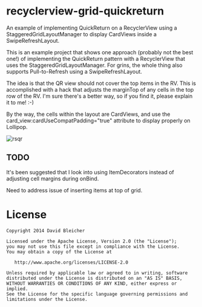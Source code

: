 recyclerview-grid-quickreturn
=============================

An example of implementing QuickReturn on a RecyclerView 
using a StaggeredGridLayoutManager to display CardViews inside a SwipeRefreshLayout.

This is an example project that shows one approach (probably not the best one!) of 
implementing the QuickReturn pattern with a RecyclerView that uses the
StaggeredGridLayoutManager.  For grins, the whole thing also supports Pull-to-Refresh
using a SwipeRefreshLayout.

The idea is that the QR view should not cover the top items in the RV.  This is accomplished with a hack that
adjusts the marginTop of any cells in the top row of the RV.  I'm sure there's a better way, so if you find it, please explain it to me!  :-)

By the way, the cells within the layout are CardViews, and use the card_view:cardUseCompatPadding="true" attribute to display properly on Lollipop.  

![rsqr](https://cloud.githubusercontent.com/assets/3764409/4998140/88d948ee-69a3-11e4-95ba-076da0a6ad95.gif)

TODO
-----
It's been suggested that I look into using ItemDecorators instead of adjusting cell margins during onBind.

Need to address issue of inserting items at top of grid.

License
========

```
Copyright 2014 David Bleicher

Licensed under the Apache License, Version 2.0 (the "License");
you may not use this file except in compliance with the License.
You may obtain a copy of the License at

   http://www.apache.org/licenses/LICENSE-2.0

Unless required by applicable law or agreed to in writing, software
distributed under the License is distributed on an "AS IS" BASIS,
WITHOUT WARRANTIES OR CONDITIONS OF ANY KIND, either express or implied.
See the License for the specific language governing permissions and
limitations under the License.
```
